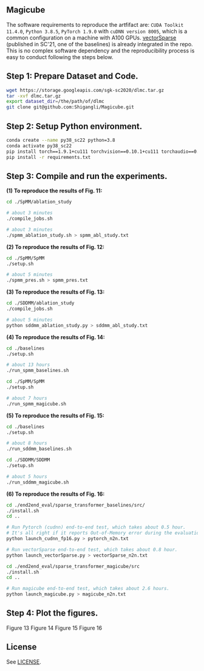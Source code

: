 ## Magicube

The software requirements to reproduce the artfifact are: `CUDA Toolkit 11.4.0`, `Python 3.8.5`, `PyTorch 1.9.0` with `cuDNN version 8005`, which is a common configuration on a machine with A100 GPUs. [vectorSparse](https://github.com/apuaaChen/vectorSparse) (published in SC'21, one of the baselines) is already integrated in the repo. This is no complex software dependency and the reproducibility process is easy to conduct following the steps below.

## Step 1: Prepare Dataset and Code.

```bash
wget https://storage.googleapis.com/sgk-sc2020/dlmc.tar.gz
tar -xvf dlmc.tar.gz
export dataset_dir=/the/path/of/dlmc
git clone git@github.com:Shigangli/Magicube.git
``` 

## Step 2: Setup Python environment.

```bash
conda create --name py38_sc22 python=3.8
conda activate py38_sc22
pip install torch==1.9.1+cu111 torchvision==0.10.1+cu111 torchaudio==0.9.1 -f https://download.pytorch.org/whl/torch_stable.html
pip install -r requirements.txt
``` 

## Step 3: Compile and run the experiments.

**(1) To reproduce the results of Fig. 11:**

```bash
cd ./SpMM/ablation_study

# about 3 minutes
./compile_jobs.sh

# about 3 minutes
./spmm_ablation_study.sh > spmm_abl_study.txt
``` 

**(2) To reproduce the results of Fig. 12:**

```bash
cd ./SpMM/SpMM
./setup.sh

# about 5 minutes
./spmm_pres.sh > spmm_pres.txt
``` 

**(3) To reproduce the results of Fig. 13:**

```bash
cd ./SDDMM/ablation_study
./compile_jobs.sh

# about 5 minutes
python sddmm_ablation_study.py > sddmm_abl_study.txt
``` 

**(4) To reproduce the results of Fig. 14:**

```bash
cd ./baselines
./setup.sh

# about 13 hours
./run_spmm_baselines.sh
``` 

```bash
cd ./SpMM/SpMM
./setup.sh

# about 7 hours
./run_spmm_magicube.sh
``` 

**(5) To reproduce the results of Fig. 15:**

```bash
cd ./baselines
./setup.sh

# about 8 hours
./run_sddmm_baselines.sh
``` 

```bash
cd ./SDDMM/SDDMM
./setup.sh

# about 5 hours
./run_sddmm_magicube.sh
``` 

**(6) To reproduce the results of Fig. 16:**
  
```bash
cd ./end2end_eval/sparse_transformer_baselines/src/
./install.sh
cd ..

# Run Pytorch (cudnn) end-to-end test, which takes about 0.5 hour. 
# It's all right if it reports Out-of-Memory error during the evaluation.
python launch_cudnn_fp16.py > pytorch_n2n.txt

# Run vectorSparse end-to-end test, which takes about 0.8 hour.
python launch_vectorSparse.py > vectorSparse_n2n.txt
``` 

```bash
cd ./end2end_eval/sparse_transformer_magicube/src
./install.sh
cd ..

# Run magicube end-to-end test, which takes about 2.6 hours.
python launch_magicube.py > magicube_n2n.txt
``` 


## Step 4: Plot the figures.
Figure 13
Figure 14
Figure 15
Figure 16


## License

See [LICENSE](LICENSE).
